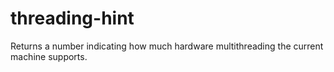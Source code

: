 # threading-hint

Returns a number indicating how much hardware multithreading the current machine supports.
